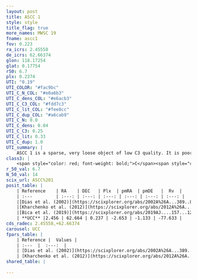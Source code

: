 ```yaml
---
layout: post
title: ASCC 1
style: style
title_flag: true
more_names: MWSC 19
fname: ascc1
fov: 0.223
ra_icrs: 2.45558
de_icrs: 62.66374
glon: 118.17254
glat: 0.17754
r50: 6.7
plx: 0.2374
UTI: "0.19"
UTI_COLOR: "#fac9bc"
UTI_C_N_COL: "#e0a6b3"
UTI_C_dens_COL: "#e6acb3"
UTI_C_C3_COL: "#fdd7c3"
UTI_C_lit_COL: "#fee8cc"
UTI_C_dup_COL: "#a6cab9"
UTI_C_N: 0.0
UTI_C_dens: 0.04
UTI_C_C3: 0.25
UTI_C_lit: 0.33
UTI_C_dup: 1.0
UTI_summary: |
    ASCC 1 is a sparse, very loose object of low C3 quality. It is poorly studied in the literature, with no articles listed in the last 6 years.<br><br><span style="color: #99180f; font-weight: bold;">Warning: </span>contains less than 25 stars with <i>P>0.5</i> estimated.
class3: |
    <span style="color: red; font-weight: bold;">C</span><span style="color: red; font-weight: bold;">C</span>
r_50_val: 6.7
N_50_val: 14
scix_url: ASCC%201
posit_table: |
    | Reference    | RA    | DEC   | Plx  | pmRA  | pmDE   |  Rv  |
    | :---         | :---: | :---: | :---: | :---: | :---: | :---: |
    |[Dias et al. (2002)](https://scixplorer.org/abs/2002A%26A...389..871D) | 2.4 | 62.68 | -- | -3.27 | 1.19 | -74.1 |
    |[Kharchenko et al. (2012)](https://scixplorer.org/abs/2012A%26A...543A.156K) | 2.413 | 62.704 | -- | -3.97 | -3.18 | -- |
    |[Bica et al. (2019)](https://scixplorer.org/abs/2019AJ....157...12B) | 2.394 | 62.682 | -- | -- | -- | -- |
    | **UCC** |2.456 | 62.664 | 0.237 | -2.653 | -1.133 | -77.633 | 
cds_radec: 2.45558,+62.66374
carousel: UCC
fpars_table: |
    | Reference |  Values |
    | :---  |  :---:  |
    | [Dias et al. (2002)](https://scixplorer.org/abs/2002A%26A...389..871D) | `E(B-V)=0.16, Dist=4000.0, Age=8.25` |
    | [Kharchenko et al. (2012)](https://scixplorer.org/abs/2012A%26A...543A.156K) | `e_bv=0.489, distance=1600, log_age=8.406` |
shared_table: |
    
---
```

